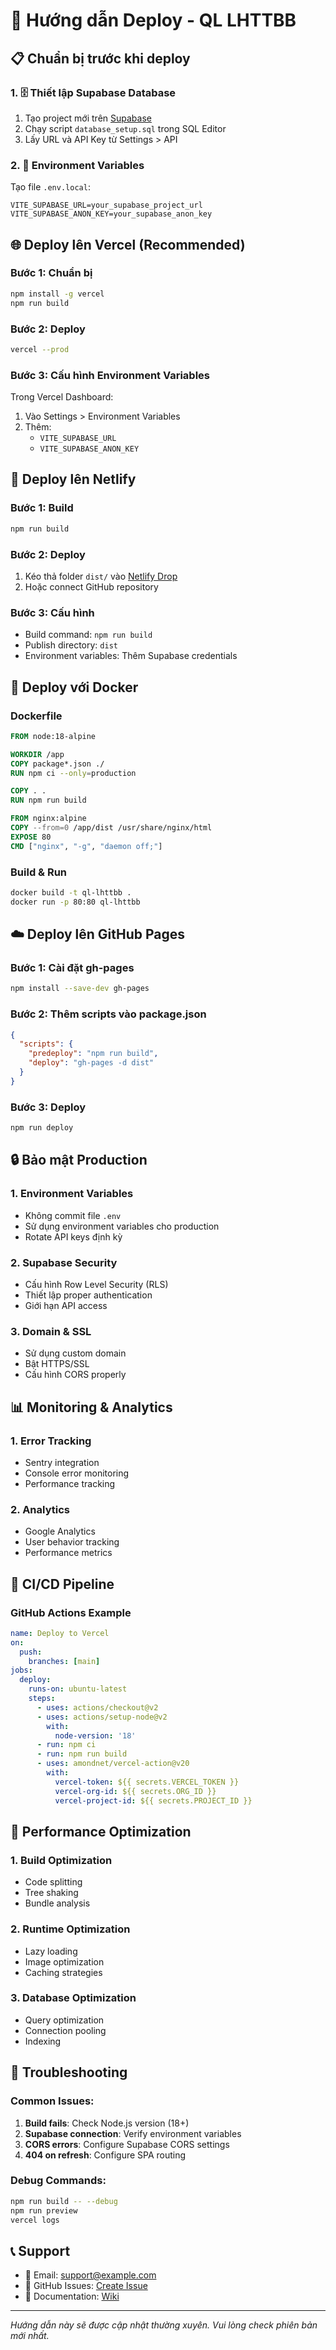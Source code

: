 # 🚀 Hướng dẫn Deploy - QL LHTTBB

## 📋 Chuẩn bị trước khi deploy

### 1. 🗄️ Thiết lập Supabase Database
1. Tạo project mới trên [Supabase](https://supabase.com)
2. Chạy script `database_setup.sql` trong SQL Editor
3. Lấy URL và API Key từ Settings > API

### 2. 🔐 Environment Variables
Tạo file `.env.local`:
```env
VITE_SUPABASE_URL=your_supabase_project_url
VITE_SUPABASE_ANON_KEY=your_supabase_anon_key
```

## 🌐 Deploy lên Vercel (Recommended)

### Bước 1: Chuẩn bị
```bash
npm install -g vercel
npm run build
```

### Bước 2: Deploy
```bash
vercel --prod
```

### Bước 3: Cấu hình Environment Variables
Trong Vercel Dashboard:
1. Vào Settings > Environment Variables
2. Thêm:
   - `VITE_SUPABASE_URL`
   - `VITE_SUPABASE_ANON_KEY`

## 🔧 Deploy lên Netlify

### Bước 1: Build
```bash
npm run build
```

### Bước 2: Deploy
1. Kéo thả folder `dist/` vào [Netlify Drop](https://app.netlify.com/drop)
2. Hoặc connect GitHub repository

### Bước 3: Cấu hình
- Build command: `npm run build`
- Publish directory: `dist`
- Environment variables: Thêm Supabase credentials

## 🐳 Deploy với Docker

### Dockerfile
```dockerfile
FROM node:18-alpine

WORKDIR /app
COPY package*.json ./
RUN npm ci --only=production

COPY . .
RUN npm run build

FROM nginx:alpine
COPY --from=0 /app/dist /usr/share/nginx/html
EXPOSE 80
CMD ["nginx", "-g", "daemon off;"]
```

### Build & Run
```bash
docker build -t ql-lhttbb .
docker run -p 80:80 ql-lhttbb
```

## ☁️ Deploy lên GitHub Pages

### Bước 1: Cài đặt gh-pages
```bash
npm install --save-dev gh-pages
```

### Bước 2: Thêm scripts vào package.json
```json
{
  "scripts": {
    "predeploy": "npm run build",
    "deploy": "gh-pages -d dist"
  }
}
```

### Bước 3: Deploy
```bash
npm run deploy
```

## 🔒 Bảo mật Production

### 1. Environment Variables
- Không commit file `.env`
- Sử dụng environment variables cho production
- Rotate API keys định kỳ

### 2. Supabase Security
- Cấu hình Row Level Security (RLS)
- Thiết lập proper authentication
- Giới hạn API access

### 3. Domain & SSL
- Sử dụng custom domain
- Bật HTTPS/SSL
- Cấu hình CORS properly

## 📊 Monitoring & Analytics

### 1. Error Tracking
- Sentry integration
- Console error monitoring
- Performance tracking

### 2. Analytics
- Google Analytics
- User behavior tracking
- Performance metrics

## 🔄 CI/CD Pipeline

### GitHub Actions Example
```yaml
name: Deploy to Vercel
on:
  push:
    branches: [main]
jobs:
  deploy:
    runs-on: ubuntu-latest
    steps:
      - uses: actions/checkout@v2
      - uses: actions/setup-node@v2
        with:
          node-version: '18'
      - run: npm ci
      - run: npm run build
      - uses: amondnet/vercel-action@v20
        with:
          vercel-token: ${{ secrets.VERCEL_TOKEN }}
          vercel-org-id: ${{ secrets.ORG_ID }}
          vercel-project-id: ${{ secrets.PROJECT_ID }}
```

## 🎯 Performance Optimization

### 1. Build Optimization
- Code splitting
- Tree shaking
- Bundle analysis

### 2. Runtime Optimization
- Lazy loading
- Image optimization
- Caching strategies

### 3. Database Optimization
- Query optimization
- Connection pooling
- Indexing

## 🐛 Troubleshooting

### Common Issues:
1. **Build fails**: Check Node.js version (18+)
2. **Supabase connection**: Verify environment variables
3. **CORS errors**: Configure Supabase CORS settings
4. **404 on refresh**: Configure SPA routing

### Debug Commands:
```bash
npm run build -- --debug
npm run preview
vercel logs
```

## 📞 Support

- 📧 Email: support@example.com
- 📱 GitHub Issues: [Create Issue](https://github.com/username/ql-lhttbb/issues)
- 📖 Documentation: [Wiki](https://github.com/username/ql-lhttbb/wiki)

---

*Hướng dẫn này sẽ được cập nhật thường xuyên. Vui lòng check phiên bản mới nhất.*
